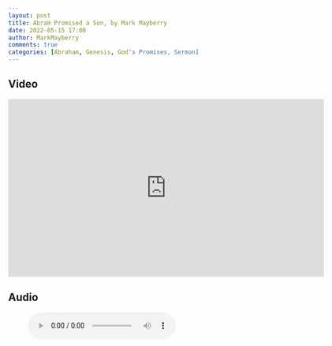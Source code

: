 ```yaml
---
layout: post
title: Abram Promised a Son, by Mark Mayberry
date: 2022-05-15 17:00
author: MarkMayberry
comments: true
categories: [Abraham, Genesis, God's Promises, Sermon]
---
```

<h2 id="video">Video</h2>

<p><iframe src="https://player.vimeo.com/video/710750759?h=f4b2502fde&title=0&byline=0" width="640" height="360" frameborder="0" allow="autoplay; fullscreen; picture-in-picture" allowfullscreen></iframe></p>

<h2 id="audio">Audio</h2>

<figure class="wp-block-audio"><audio controls src="https://markmayberry.net/wp-content/uploads/bible-study/2022-05-15-Abram-Promised-a-Son-by-Mark-Mayberry.mp3"></audio></figure>
